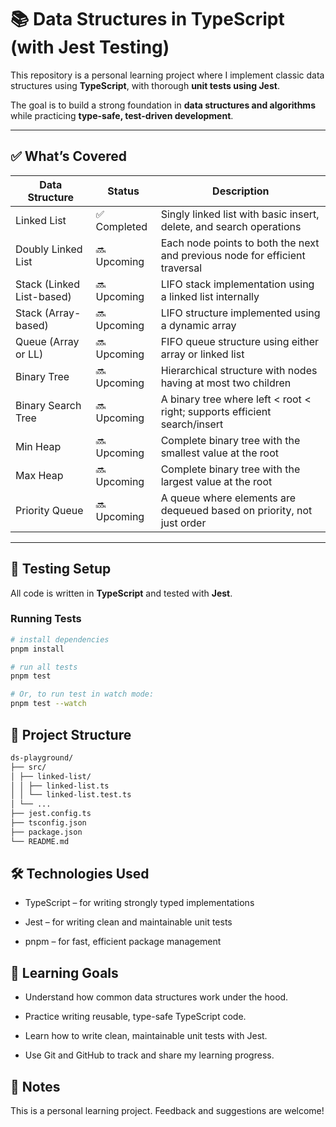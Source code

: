 # 📚 Data Structures in TypeScript (with Jest Testing)

This repository is a personal learning project where I implement classic data structures using **TypeScript**, with thorough **unit tests using Jest**.

The goal is to build a strong foundation in **data structures and algorithms** while practicing **type-safe, test-driven development**.

---

## ✅ What’s Covered

| Data Structure            | Status       | Description                                                                 |
| ------------------------- | ------------ | --------------------------------------------------------------------------- |
| Linked List               | ✅ Completed | Singly linked list with basic insert, delete, and search operations         |
| Doubly Linked List        | 🔜 Upcoming  | Each node points to both the next and previous node for efficient traversal |
| Stack (Linked List-based) | 🔜 Upcoming  | LIFO stack implementation using a linked list internally                    |
| Stack (Array-based)       | 🔜 Upcoming  | LIFO structure implemented using a dynamic array                            |
| Queue (Array or LL)       | 🔜 Upcoming  | FIFO queue structure using either array or linked list                      |
| Binary Tree               | 🔜 Upcoming  | Hierarchical structure with nodes having at most two children               |
| Binary Search Tree        | 🔜 Upcoming  | A binary tree where left < root < right; supports efficient search/insert   |
| Min Heap                  | 🔜 Upcoming  | Complete binary tree with the smallest value at the root                    |
| Max Heap                  | 🔜 Upcoming  | Complete binary tree with the largest value at the root                     |
| Priority Queue            | 🔜 Upcoming  | A queue where elements are dequeued based on priority, not just order       |

---

## 🧪 Testing Setup

All code is written in **TypeScript** and tested with **Jest**.

### Running Tests

```bash
# install dependencies
pnpm install

# run all tests
pnpm test

# Or, to run test in watch mode:
pnpm test --watch
```

## 📁 Project Structure

```bash
ds-playground/
├── src/
│ ├── linked-list/
│ │ ├── linked-list.ts
│ │ └── linked-list.test.ts
│ └── ...
├── jest.config.ts
├── tsconfig.json
├── package.json
└── README.md
```

## 🛠️ Technologies Used

- TypeScript – for writing strongly typed implementations

- Jest – for writing clean and maintainable unit tests

- pnpm – for fast, efficient package management

## 🎯 Learning Goals

- Understand how common data structures work under the hood.

- Practice writing reusable, type-safe TypeScript code.

- Learn how to write clean, maintainable unit tests with Jest.

- Use Git and GitHub to track and share my learning progress.

## 📌 Notes

This is a personal learning project. Feedback and suggestions are welcome!
